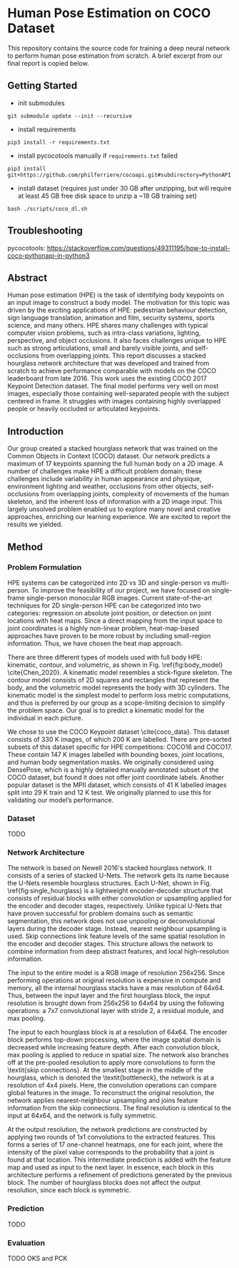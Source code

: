 # Human Pose Estimation on COCO Dataset

This repository contains the source code for training a deep neural network to perform human pose estimation from scratch. A brief excerpt from our final report is copied below.

## Getting Started

- init submodules
```
git submodule update --init --recursive
```
- install requirements
```
pip3 install -r requirements.txt
```
- install pycocotools manually if `requirements.txt` failed
```
pip3 install git+https://github.com/philferriere/cocoapi.git#subdirectory=PythonAPI
```
- install dataset (requires just under 30 GB after unzipping, but will require at least 45 GB free disk space to unzip a ~18 GB training set)
```
bash ./scripts/coco_dl.sh
```

## Troubleshooting
pycocotools: https://stackoverflow.com/questions/49311195/how-to-install-coco-pythonapi-in-python3

## Abstract

Human pose estimation (HPE) is the task of identifying body keypoints on an input image to construct a body model. The motivation for this topic was driven by the exciting applications of HPE: pedestrian behaviour detection, sign language translation, animation and film, security systems, sports science, and many others. HPE shares many challenges with typical computer vision problems, such as intra-class variations, lighting, perspective, and object occlusions. It also faces challenges unique to HPE such as strong articulations, small and barely visible joints, and self-occlusions from overlapping joints. This report discusses a stacked hourglass network architecture that was developed and trained from scratch to achieve performance comparable with models on the COCO leaderboard from late 2016. This work uses the existing COCO 2017 Keypoint Detection dataset. The final model performs very well on most images, especially those containing well-separated people with the subject centered in frame. It struggles with images containing highly overlapped people or heavily occluded or articulated keypoints.

## Introduction

Our group created a stacked hourglass network that was trained on the Common Objects in Context (COCO) dataset. Our network predicts a maximum of 17 keypoints spanning the full human body on a 2D image. A number of challenges make HPE a difficult problem domain; these challenges include variability in human appearance and physique, environment lighting and weather, occlusions from other objects, self-occlusions from overlapping joints, complexity of movements of the human skeleton, and the inherent loss of information with a 2D image input. This largely unsolved problem enabled us to explore many novel and creative approaches, enriching our learning experience. We are excited to report the results we yielded.

## Method

### Problem Formulation

HPE systems can be categorized into 2D vs 3D and single-person vs multi-person. To improve the feasibility of our project, we have focused on single-frame single-person monocular RGB images. Current state-of-the-art techniques for 2D single-person HPE can be categorized into two categories: regression on absolute joint position, or detection on joint locations with heat maps. Since a direct mapping from the input space to joint coordinates is a highly non-linear problem, heat-map-based approaches have proven to be more robust by including small-region information. Thus, we have chosen the heat map approach.

There are three different types of models used with full body HPE: kinematic, contour, and volumetric, as shown in Fig. \ref{fig:body_model} \cite{Chen_2020}. A kinematic model resembles a stick-figure skeleton. The contour model consists of 2D squares and rectangles that represent the body, and the volumetric model represents the body with 3D cylinders. The kinematic model is the simplest model to perform loss metric computations, and thus is preferred by our group as a scope-limiting decision to simplify the problem space. Our goal is to predict a kinematic model for the individual in each picture.

We chose to use the COCO Keypoint dataset \cite{coco_data}. This dataset consists of 330 K images, of which 200 K are labelled. There are pre-sorted subsets of this dataset specific for HPE competitions: COCO16 and COCO17. These contain 147 K images labelled with bounding boxes, joint locations, and human body segmentation masks. We originally considered using DensePose, which is a highly detailed manually annotated subset of the COCO dataset, but found it does not offer joint coordinate labels. Another popular dataset is the MPII dataset, which consists of 41 K labelled images split into 29 K train and 12 K test. We originally planned to use this for validating our model’s performance.

### Dataset

TODO

### Network Architecture

The network is based on Newell 2016's stacked hourglass network. It consists of a series of stacked U-Nets. The network gets its name because the U-Nets resemble hourglass structures. Each U-Net, shown in Fig. \ref{fig:single_hourglass} is a lightweight encoder-decoder structure that consists of residual blocks with either convolution or upsampling applied for the encoder and decoder stages, respectively. Unlike typical U-Nets that have proven successful for problem domains such as semantic segmentation, this network does not use unpooling or deconvolutional layers during the decoder stage. Instead, nearest neighbour upsampling is used. Skip connections link feature levels of the same spatial resolution in the encoder and decoder stages. This structure allows the network to combine information from deep abstract features, and local high-resolution information.

The input to the entire model is a RGB image of resolution 256x256. Since performing operations at original resolution is expensive in compute and memory, all the internal hourglass stacks have a max resolution of  64x64. Thus, between the input layer and the first hourglass block, the input resolution is brought down from 256x256 to 64x64 by using the following operations: a 7x7 convolutional layer with stride 2, a residual module, and max pooling.

The input to each hourglass block is at a resolution of 64x64. The encoder block performs top-down processing, where the image spatial domain is decreased while increasing feature depth. After each convolution block, max pooling is applied to reduce in spatial size. The network also branches off at the pre-pooled resolution to apply more convolutions to form the \textit{skip connections}. At the smallest stage in the middle of the hourglass, which is denoted the \textit{bottleneck}, the network is at a resolution of 4x4 pixels. Here, the convolution operations can compare global features in the image. To reconstruct the original resolution, the network applies nearest-neighbour upsampling and joins feature information from the skip connections. The final resolution is identical to the input at 64x64, and the network is fully symmetric.

At the output resolution, the network predictions are constructed by applying two rounds of 1x1 convolutions to the extracted features. This forms a series of 17 one-channel heatmaps, one for each joint, where the intensity of the pixel value corresponds to the probability that a joint is found at that location. This intermediate prediction is added with the feature map and used as input to the next layer. In essence, each block in this architecture performs a refinement of predictions generated by the previous block. The number of hourglass blocks does not affect the output resolution, since each block is symmetric.

### Prediction

TODO

### Evaluation

TODO
OKS and PCK
